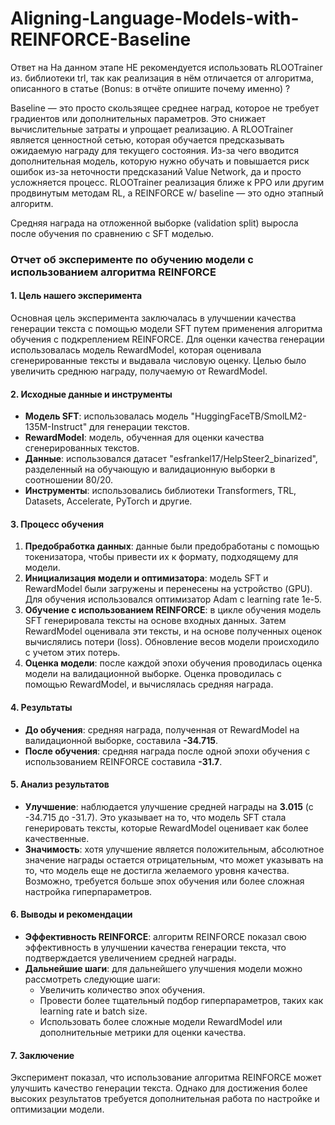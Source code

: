 # Aligning-Language-Models-with-REINFORCE-Baseline

Ответ на На данном этапе НЕ рекомендуется использовать RLOOTrainer из. библиотеки trl, так как реализация в нём отличается от алгоритма, описанного в статье (Bonus: в отчёте опишите почему именно) ?

Baseline — это просто скользящее среднее наград, которое не требует градиентов или дополнительных параметров. Это снижает вычислительные затраты и упрощает реализацию. А RLOOTrainer является ценностной сетью, которая обучается предсказывать ожидаемую награду для текущего состояния. Из-за чего вводится дополнительная модель, которую нужно обучать и повышается риск ошибок из-за неточности предсказаний Value Network, да и просто усложняется процесс. RLOOTrainer реализация ближе к PPO или другим продвинутым методам RL, а REINFORCE w/ baseline — это одно этапный алгоритм.

Средняя награда  на отложенной выборке (validation split) выросла после обучения  по сравнению c SFT моделью.


### Отчет об эксперименте по обучению модели с использованием алгоритма REINFORCE

#### 1. **Цель нашего эксперимента**
Основная цель эксперимента заключалась в улучшении качества генерации текста с помощью модели SFT путем применения алгоритма обучения с подкреплением REINFORCE. Для оценки качества генерации использовалась модель RewardModel, которая оценивала сгенерированные тексты и выдавала числовую оценку. Целью было увеличить среднюю награду, получаемую от RewardModel.

#### 2. **Исходные данные и инструменты**
- **Модель SFT**: использовалась модель "HuggingFaceTB/SmolLM2-135M-Instruct" для генерации текстов.
- **RewardModel**: модель, обученная для оценки качества сгенерированных текстов.
- **Данные**: использовался датасет "esfrankel17/HelpSteer2_binarized", разделенный на обучающую и валидационную выборки в соотношении 80/20.
- **Инструменты**: использовались библиотеки Transformers, TRL, Datasets, Accelerate, PyTorch и другие.

#### 3. **Процесс обучения**
1. **Предобработка данных**: данные были предобработаны с помощью токенизатора, чтобы привести их к формату, подходящему для модели.
2. **Инициализация модели и оптимизатора**: модель SFT и RewardModel были загружены и перенесены на устройство (GPU). Для обучения использовался оптимизатор Adam с learning rate 1e-5.
3. **Обучение с использованием REINFORCE**: в цикле обучения модель SFT генерировала тексты на основе входных данных. Затем RewardModel оценивала эти тексты, и на основе полученных оценок вычислялись потери (loss). Обновление весов модели происходило с учетом этих потерь.
4. **Оценка модели**: после каждой эпохи обучения проводилась оценка модели на валидационной выборке. Оценка проводилась с помощью RewardModel, и вычислялась средняя награда.

#### 4. **Результаты**
- **До обучения**: средняя награда, полученная от RewardModel на валидационной выборке, составила **-34.715**.
- **После обучения**: средняя награда после одной эпохи обучения с использованием REINFORCE составила **-31.7**.

#### 5. **Анализ результатов**
- **Улучшение**: наблюдается улучшение средней награды на **3.015** (с -34.715 до -31.7). Это указывает на то, что модель SFT стала генерировать тексты, которые RewardModel оценивает как более качественные.
- **Значимость**: хотя улучшение является положительным, абсолютное значение награды остается отрицательным, что может указывать на то, что модель еще не достигла желаемого уровня качества. Возможно, требуется больше эпох обучения или более сложная настройка гиперпараметров.

#### 6. **Выводы и рекомендации**
- **Эффективность REINFORCE**: алгоритм REINFORCE показал свою эффективность в улучшении качества генерации текста, что подтверждается увеличением средней награды.
- **Дальнейшие шаги**: для дальнейшего улучшения модели можно рассмотреть следующие шаги:
  - Увеличить количество эпох обучения.
  - Провести более тщательный подбор гиперпараметров, таких как learning rate и batch size.
  - Использовать более сложные модели RewardModel или дополнительные метрики для оценки качества.

#### 7. **Заключение**
Эксперимент показал, что использование алгоритма REINFORCE может улучшить качество генерации текста. Однако для достижения более высоких результатов требуется дополнительная работа по настройке и оптимизации модели.
